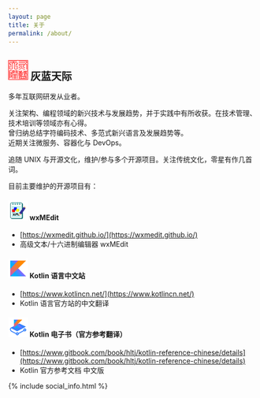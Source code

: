 ```yaml
---
layout: page
title: 关于
permalink: /about/
---
```

<style>
.sidebar { display: none; }
th img { margin: 0 10px 0 10px; }
</style>

## ![灰蓝天际](/assets/hltj.png) 灰蓝天际
多年互联网研发从业者。

关注架构、编程领域的新兴技术与发展趋势，并于实践中有所收获。在技术管理、技术培训等领域亦有心得。  
曾归纳总结字符编码技术、多范式新兴语言及发展趋势等。  
近期关注微服务、容器化与 DevOps。

追随 UNIX 与开源文化，维护/参与多个开源项目。关注传统文化，零星有作几首词。

目前主要维护的开源项目有：
#### ![wxmedit.png](/assets/wxmedit.png) wxMEdit
  - [https://wxmedit.github.io/](https://wxmedit.github.io/)
  - 高级文本/十六进制编辑器 wxMEdit

#### ![kotlin.png](/assets/kotlin.png) Kotlin 语言中文站
  - [https://www.kotlincn.net/](https://www.kotlincn.net/)
  - Kotlin 语言官方站的中文翻译

#### ![kotlin_gitbook.png](/assets/kotlin_gitbook.png) Kotlin 电子书（官方参考翻译）
  - [https://www.gitbook.com/book/hltj/kotlin-reference-chinese/details](https://www.gitbook.com/book/hltj/kotlin-reference-chinese/details)
  - Kotlin 官方参考文档 中文版

{% include social_info.html %}
